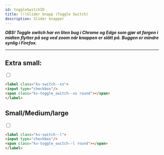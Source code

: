 ```yaml
---
id: toggleSwitchID
title: (!)Slider knapp (Toggle Switch)
description: Slider knapper
---
```


**_OBS! Toggle switch har en liten bug i Chrome og Edge som gjør at fargen i midten flytter på seg ved zoom når knappen er slått på.
Buggen er mindre synlig i Firefox._**

---

## Extra small:

<div class="buttons--section">
    <label class="kv-switch--xs">
    <input type="checkbox"/>
    <span class="kv-toggle_switch--xs round"></span>
    </label>
</div>

```markdown
<label class="kv-switch--xs">
<input type="checkbox"/>
<span class="kv-toggle_switch--xs round"></span>
</label>
```

## Small/Medium/large

<div class="buttons--section">
    <label class="kv-switch--l">
    <input type="checkbox"/>
    <span class="kv-toggle_switch--l round"></span>
    </label>
</div>

```markdown
<label class="kv-switch--l">
<input type="checkbox"/>
<span class="kv-toggle_switch--l round"></span>
</label>
```
